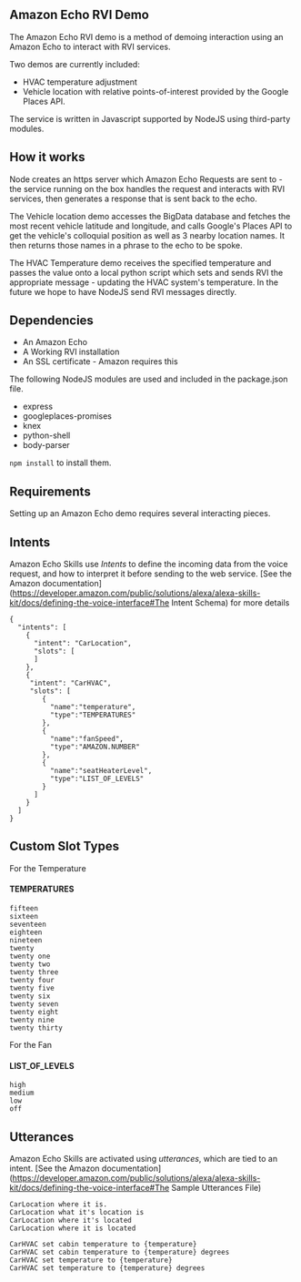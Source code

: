 Amazon Echo RVI Demo
--------------------

The Amazon Echo RVI demo is a method of demoing interaction using an Amazon Echo to interact with RVI services.

Two demos are currently included:
 - HVAC temperature adjustment
 - Vehicle location with relative points-of-interest provided by the Google Places API.

The service is written in Javascript supported by NodeJS using third-party modules.


How it works
------------
Node creates an https server which Amazon Echo Requests are sent to - the service running on the box handles the request and interacts with RVI services, then generates a response that is sent back to the echo.

The Vehicle location demo accesses the BigData database and fetches the most recent vehicle latitude and longitude, and calls Google's Places API to get the vehicle's colloquial position as well as 3 nearby location names. It then returns those names in a phrase to the echo to be spoke.

The HVAC Temperature demo receives the specified temperature and passes the value onto a local python script which sets and sends RVI the appropriate message - updating the HVAC system's temperature. In the future we hope to have NodeJS send RVI messages directly.

Dependencies
------------

- An Amazon Echo
- A Working RVI installation
- An SSL certificate - Amazon requires this

The following NodeJS modules are used and included in the package.json file.

* express
* googleplaces-promises
* knex
* python-shell
* body-parser

```npm install``` to install them.

Requirements
------------
Setting up an Amazon Echo demo requires several interacting pieces.

Intents
-------
Amazon Echo Skills use *Intents* to define the incoming data from the voice request, and how to interpret it before sending to the web service. [See the Amazon documentation](https://developer.amazon.com/public/solutions/alexa/alexa-skills-kit/docs/defining-the-voice-interface#The Intent Schema) for more details

```
{
  "intents": [
    {
      "intent": "CarLocation",
      "slots": [
      ]
    },
    {
     "intent": "CarHVAC",
     "slots": [
        {
          "name":"temperature",
          "type":"TEMPERATURES"
        },
        {
          "name":"fanSpeed",
          "type":"AMAZON.NUMBER"
        },
        {
          "name":"seatHeaterLevel",
          "type":"LIST_OF_LEVELS"
        }
      ]
    }
  ]
}

```

Custom Slot Types
-----------------

For the Temperature
#### TEMPERATURES
```
fifteen
sixteen
seventeen
eighteen
nineteen
twenty
twenty one
twenty two
twenty three
twenty four
twenty five
twenty six
twenty seven
twenty eight
twenty nine
twenty thirty
```

For the Fan
#### LIST_OF_LEVELS

```
high
medium
low
off
```


Utterances
----------
Amazon Echo Skills are activated using *utterances*, which are tied to an intent. [See the Amazon documentation](https://developer.amazon.com/public/solutions/alexa/alexa-skills-kit/docs/defining-the-voice-interface#The Sample Utterances File)


```
CarLocation where it is.
CarLocation what it's location is
CarLocation where it's located
CarLocation where it is located

CarHVAC set cabin temperature to {temperature}
CarHVAC set cabin temperature to {temperature} degrees
CarHVAC set temperature to {temperature}
CarHVAC set temperature to {temperature} degrees
```

